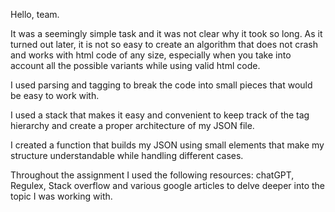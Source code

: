 Hello, team.

It was a seemingly simple task and it was not clear why it took so long. As it
turned out later, it is not so easy to create an algorithm that does not crash
and works with html code of any size, especially when you take into account all
the possible variants while using valid html code.

I used parsing and tagging to break the code into small pieces that would be
easy to work with.

I used a stack that makes it easy and convenient to keep track of the tag
hierarchy and create a proper architecture of my JSON file.

I created a function that builds my JSON using small elements that make my
structure understandable while handling different cases.

Throughout the assignment I used the following resources: chatGPT, Regulex,
Stack overflow and various google articles to delve deeper into the topic I was
working with.
